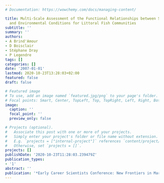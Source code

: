 ```yaml
---
# Documentation: https://wowchemy.com/docs/managing-content/

title: Multi-Scale Assessment of the Functional Relationships between Species Traits
  and Environmental Conditions for Littoral Fish Communities
subtitle: ''
summary: ''
authors:
- A Brind'Amour
- D Boisclair
- Stéphane Dray
- P Legendre
tags: []
categories: []
date: '2007-01-01'
lastmod: 2020-10-23T13:28:03+02:00
featured: false
draft: false

# Featured image
# To use, add an image named `featured.jpg/png` to your page's folder.
# Focal points: Smart, Center, TopLeft, Top, TopRight, Left, Right, BottomLeft, Bottom, BottomRight.
image:
  caption: ''
  focal_point: ''
  preview_only: false

# Projects (optional).
#   Associate this post with one or more of your projects.
#   Simply enter your project's folder or file name without extension.
#   E.g. `projects = ["internal-project"]` references `content/project/deep-learning/index.md`.
#   Otherwise, set `projects = []`.
projects: []
publishDate: '2020-10-23T11:28:03.239479Z'
publication_types:
- '1'
abstract: ''
publication: '*Early Career Scientists Conference: New Frontiers in Marine Science*'
---
```

